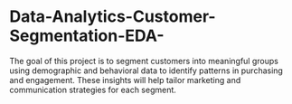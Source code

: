 # Data-Analytics-Customer-Segmentation-EDA-
 The goal of this project is to segment customers into meaningful groups using demographic and behavioral data to identify patterns in purchasing and engagement. These insights will help tailor marketing and communication strategies for each segment.
